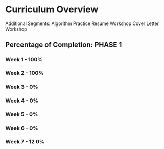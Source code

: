 # Curriculum Overview

Additional Segments:
Algorithm Practice
Resume Workshop
Cover Letter Workshop

## Percentage of Completion: PHASE 1
### Week 1 - 100%

### Week 2 - 100%

### Week 3 - 0%

### Week 4 - 0%

### Week 5 - 0%

### Week 6 - 0%

### Week 7 - 12 0%
